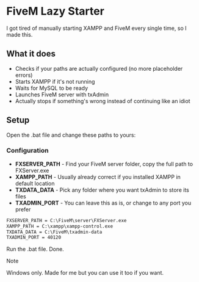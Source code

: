 # FiveM Lazy Starter

I got tired of manually starting XAMPP and FiveM every single time, so I made this.

## What it does
- Checks if your paths are actually configured (no more placeholder errors)
- Starts XAMPP if it's not running
- Waits for MySQL to be ready
- Launches FiveM server with txAdmin
- Actually stops if something's wrong instead of continuing like an idiot

## Setup
Open the .bat file and change these paths to yours:

### Configuration
- **FXSERVER_PATH** - Find your FiveM server folder, copy the full path to FXServer.exe
- **XAMPP_PATH** - Usually already correct if you installed XAMPP in default location
- **TXDATA_DATA** - Pick any folder where you want txAdmin to store its files
- **TXADMIN_PORT** - You can leave this as is, or change to any port you prefer

```bat
FXSERVER_PATH = C:\FiveM\server\FXServer.exe
XAMPP_PATH = C:\xampp\xampp-control.exe
TXDATA_DATA = C:\FiveM\txadmin-data
TXADMIN_PORT = 40120
```

Run the .bat file. Done.

> [!NOTE]
> Windows only. Made for me but you can use it too if you want.
